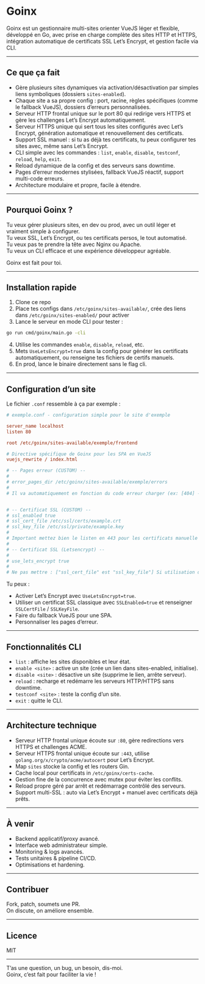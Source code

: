 # Goinx

Goinx est un gestionnaire multi-sites orienter VueJS léger et flexible, développé en Go, avec prise en charge complète des sites HTTP et HTTPS, intégration automatique de certificats SSL Let’s Encrypt, et gestion facile via CLI.

***

## Ce que ça fait

- Gère plusieurs sites dynamiques via activation/désactivation par simples liens symboliques (dossiers `sites-enabled`).
- Chaque site a sa propre config : port, racine, règles spécifiques (comme le fallback VueJS), dossiers d’erreurs personnalisées.
- Serveur HTTP frontal unique sur le port 80 qui redirige vers HTTPS et gère les challenges Let’s Encrypt automatiquement.
- Serveur HTTPS unique qui sert tous les sites configurés avec Let’s Encrypt, génération automatique et renouvellement des certificats.
- Support SSL manuel : si tu as déjà tes certificats, tu peux configurer tes sites avec, même sans Let’s Encrypt.
- CLI simple avec les commandes : `list`, `enable`, `disable`, `testconf`, `reload`, `help`, `exit`.
- Reload dynamique de la config et des serveurs sans downtime.
- Pages d’erreur modernes stylisées, fallback VueJS réactif, support multi-code erreurs.
- Architecture modulaire et propre, facile à étendre.

***

## Pourquoi Goinx ?

Tu veux gérer plusieurs sites, en dev ou prod, avec un outil léger et vraiment simple à configurer.  
Tu veux SSL, Let’s Encrypt, ou tes certificats persos, le tout automatisé.  
Tu veux pas te prendre la tête avec Nginx ou Apache.  
Tu veux un CLI efficace et une expérience développeur agréable.  

Goinx est fait pour toi.

***

## Installation rapide

1. Clone ce repo  
2. Place tes configs dans `/etc/goinx/sites-available/`, crée des liens dans `/etc/goinx/sites-enabled/` pour activer  
3. Lance le serveur en mode CLI pour tester :  
```bash
go run cmd/goinx/main.go -cli
```
4. Utilise les commandes `enable`, `disable`, `reload`, etc.  
5. Mets `UseLetsEncrypt=true` dans la config pour générer les certificats automatiquement, ou renseigne tes fichiers de certifs manuels.  
6. En prod, lance le binaire directement sans le flag cli.

***

## Configuration d’un site

Le fichier `.conf` ressemble à ça par exemple :

```ini
# exemple.conf - configuration simple pour le site d'exemple

server_name localhost
listen 80

root /etc/goinx/sites-available/exemple/frontend

# Directive spécifique de Goinx pour les SPA en VueJS
vuejs_rewrite / index.html

# -- Pages erreur (CUSTOM) --
#
# error_pages_dir /etc/goinx/sites-available/exemple/errors
#
# Il va automatiquement en fonction du code erreur charger (ex: [404] -> 404.html) depuis le dossier


# -- Certificat SSL (CUSTOM) --
# ssl_enabled true
# ssl_cert_file /etc/ssl/certs/example.crt
# ssl_key_file /etc/ssl/private/example.key
#
# Important mettez bien le listen en 443 pour les certificats manuelle !
#
# -- Certificat SSL (Letsencrypt) --
#
# use_lets_encrypt true
#
# Ne pas mettre : ["ssl_cert_file" est "ssl_key_file"] Si utilisation de letsencrypt
```

Tu peux :

- Activer Let’s Encrypt avec `UseLetsEncrypt=true`.
- Utiliser un certificat SSL classique avec `SSLEnabled=true` et renseigner `SSLCertFile` / `SSLKeyFile`.
- Faire du fallback VueJS pour une SPA.
- Personnaliser les pages d’erreur.

***

## Fonctionnalités CLI

- `list` : affiche les sites disponibles et leur état.  
- `enable <site>` : active un site (crée un lien dans sites-enabled, initialise).  
- `disable <site>` : désactive un site (supprime le lien, arrête serveur).  
- `reload` : recharge et redémarre les serveurs HTTP/HTTPS sans downtime.  
- `testconf <site>` : teste la config d’un site.  
- `exit` : quitte le CLI.

***

## Architecture technique

- Serveur HTTP frontal unique écoute sur `:80`, gère redirections vers HTTPS et challenges ACME.
- Serveur HTTPS frontal unique écoute sur `:443`, utilise `golang.org/x/crypto/acme/autocert` pour Let’s Encrypt.
- Map `sites` stocke la config et les routers Gin.
- Cache local pour certificats in `/etc/goinx/certs-cache`.
- Gestion fine de la concurrence avec mutex pour éviter les conflits.
- Reload propre géré par arrêt et redémarrage contrôlé des serveurs.
- Support multi-SSL : auto via Let’s Encrypt + manuel avec certificats déjà prêts.

***

## À venir

- Backend applicatif/proxy avancé.  
- Interface web administrateur simple.  
- Monitoring & logs avancés.  
- Tests unitaires & pipeline CI/CD.  
- Optimisations et hardening.

***

## Contribuer

Fork, patch, soumets une PR.  
On discute, on améliore ensemble.

***

## Licence

MIT

***

T’as une question, un bug, un besoin, dis-moi.  
Goinx, c’est fait pour faciliter la vie !
